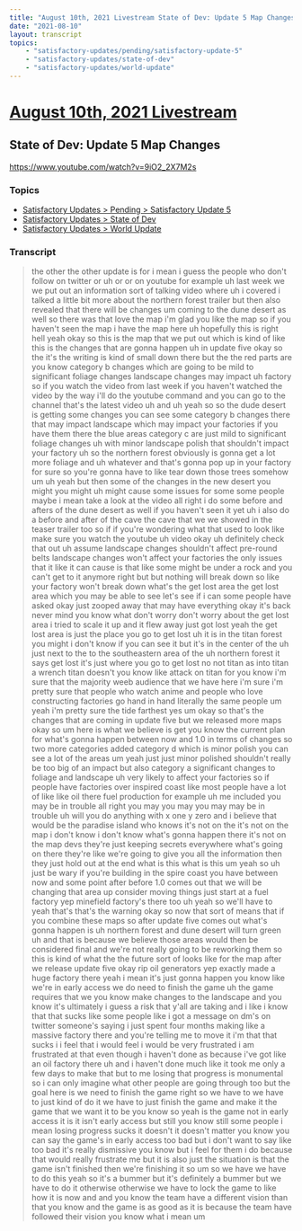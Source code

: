```yaml
---
title: "August 10th, 2021 Livestream State of Dev: Update 5 Map Changes"
date: "2021-08-10"
layout: transcript
topics:
    - "satisfactory-updates/pending/satisfactory-update-5"
    - "satisfactory-updates/state-of-dev"
    - "satisfactory-updates/world-update"
---
```

# [August 10th, 2021 Livestream](../2021-08-10.md)
## State of Dev: Update 5 Map Changes
https://www.youtube.com/watch?v=9iO2_2X7M2s

### Topics
* [Satisfactory Updates > Pending > Satisfactory Update 5](../topics/satisfactory-updates/pending/satisfactory-update-5.md)
* [Satisfactory Updates > State of Dev](../topics/satisfactory-updates/state-of-dev.md)
* [Satisfactory Updates > World Update](../topics/satisfactory-updates/world-update.md)

### Transcript

> the other the other update is for i mean i guess the people who don't follow on twitter or uh or or on youtube for example uh last week we we put out an information sort of talking video where uh i covered i talked a little bit more about the northern forest trailer but then also revealed that there will be changes um coming to the dune desert as well so there was that love the map i'm glad you like the map so if you haven't seen the map i have the map here uh hopefully this is right hell yeah okay so this is the map that we put out which is kind of like this is the changes that are gonna happen uh in update five okay so the it's the writing is kind of small down there but the the red parts are you know category b changes which are going to be mild to significant foliage changes landscape changes may impact uh factory so if you watch the video from last week if you haven't watched the video by the way i'll do the youtube command and you can go to the channel that's the latest video uh and uh yeah so so the dude desert is getting some changes you can see some category b changes there that may impact landscape which may impact your factories if you have them there the blue areas category c are just mild to significant foliage changes uh with minor landscape polish that shouldn't impact your factory uh so the northern forest obviously is gonna get a lot more foliage and uh whatever and that's gonna pop up in your factory for sure so you're gonna have to like tear down those trees somehow um uh yeah but then some of the changes in the new desert you might you might uh might cause some issues for some some people maybe i mean take a look at the video all right i do some before and afters of the dune desert as well if you haven't seen it yet uh i also do a before and after of the cave the cave that we we showed in the teaser trailer too so if if you're wondering what that used to look like make sure you watch the youtube uh video okay uh definitely check that out uh assume landscape changes shouldn't affect pre-round belts landscape changes won't affect your factories the only issues that it like it can cause is that like some might be under a rock and you can't get to it anymore right but but nothing will break down so like your factory won't break down what's the get lost area the get lost area which you may be able to see let's see if i can some people have asked okay just zooped away that may have everything okay it's back never mind you know what don't worry don't worry about the get lost area i tried to scale it up and it flew away just got lost yeah the get lost area is just the place you go to get lost uh it is in the titan forest you might i don't know if you can see it but it's in the center of the uh just next to the to the southeastern area of the uh northern forest it says get lost it's just where you go to get lost no not titan as into titan a wrench titan doesn't you know like attack on titan for you know i'm sure that the majority weeb audience that we have here i'm sure i'm pretty sure that people who watch anime and people who love constructing factories go hand in hand literally the same people um yeah i'm pretty sure the tide farthest yes um okay so that's the changes that are coming in update five but we released more maps okay so um here is what we believe is get you know the current plan for what's gonna happen between now and 1.0 in terms of changes so two more categories added category d which is minor polish you can see a lot of the areas um yeah just just minor polished shouldn't really be too big of an impact but also category a significant changes to foliage and landscape uh very likely to affect your factories so if people have factories over inspired coast like most people have a lot of like like oil there fuel production for example uh me included you may be in trouble all right you may you may you may may be in trouble uh will you do anything with x one y zero and i believe that would be the paradise island who knows it's not on the it's not on the map i don't know i don't know what's gonna happen there it's not on the map devs they're just keeping secrets everywhere what's going on there they're like we're going to give you all the information then they just hold out at the end what is this what is this um yeah so uh just be wary if you're building in the spire coast you have between now and some point after before 1.0 comes out that we will be changing that area up consider moving things just start at a fuel factory yep minefield factory's there too uh yeah so we'll have to yeah that's that's the warning okay so now that sort of means that if you combine these maps so after update five comes out what's gonna happen is uh northern forest and dune desert will turn green uh and that is because we believe those areas would then be considered final and we're not really going to be reworking them so this is kind of what the the future sort of looks like for the map after we release update five okay rip oil generators yep exactly made a huge factory there yeah i mean it's just gonna happen you know like we're in early access we do need to finish the game uh the game requires that we you know make changes to the landscape and you know it's ultimately i guess a risk that y'all are taking and i like i know that that sucks like some people like i got a message on dm's on twitter someone's saying i just spent four months making like a massive factory there and you're telling me to move it i'm that that sucks i i feel that i would feel i would be very frustrated i am frustrated at that even though i haven't done as because i've got like an oil factory there uh and i haven't done much like it took me only a few days to make that but to me losing that progress is monumental so i can only imagine what other people are going through too but the goal here is we need to finish the game right so we have to we have to just kind of do it we have to just finish the game and make it the game that we want it to be you know so yeah is the game not in early access it is it isn't early access but still you know still some people i mean losing progress sucks it doesn't it doesn't matter you know you can say the game's in early access too bad but i don't want to say like too bad it's really dismissive you know but i feel for them i do because that would really frustrate me but it is also just the situation is that the game isn't finished then we're finishing it so um so we have we have to do this yeah so it's a bummer but it's definitely a bummer but we have to do it otherwise otherwise we have to lock the game to like how it is now and and you know the team have a different vision than that you know and the game is as good as it is because the team have followed their vision you know what i mean um
